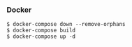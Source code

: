 ### Docker

```
$ docker-compose down --remove-orphans
$ docker-compose build
$ docker-compose up -d
```